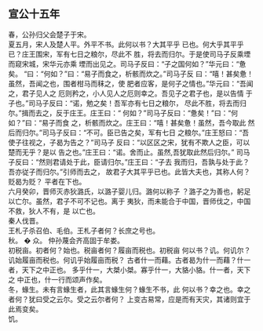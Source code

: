 ## 宣公十五年

春，公孙归父会楚子于宋。  
夏五月，宋人及楚人平。外平不书。此何以书？大其平乎
已也。何大乎其平乎已？庄王围宋，军有七日之粮尔，尽此不
胜，将去而归尔。于是使司马子反乘堙而窥宋城，宋华元亦乘
堙而出见之。司马子反曰：“子之国何如？”华元曰：“惫矣。
“曰：“何如？”曰：“易子而食之，析骸而炊之。”司马子反
曰：“嘻！甚矣惫！虽然，吾闻之也，围者柑马而秣之，使
肥者应客，是何子之情也。”华元曰：“吾闻之，君子见人之
厄则矜之，小人见人之厄则幸之。吾见子之君子也，是以告情
于子也。”司马子反曰：“诺，勉之矣！吾军亦有七日之粮尔，
尽此不胜，将去而归尔。”揖而去之，反于庄王。庄王曰：“
何如？”司马子反曰：“惫矣！”曰：“何如？”曰：“易子而食
之，析骸而炊之。庄王曰：“嘻！甚矣惫！虽然，吾今取此
然后而归尔。”司马子反曰：“不可。臣已告之矣，军有七日
之粮尔。”庄王怒曰：“吾使子往视之，子曷为告之？”司马子
反曰：“以区区之宋，犹有不欺人之臣，可以楚而无乎？是以
告之也。”庄王曰：“诺。舍而止。虽然,吾犹取此然后归尔。”
司马子反曰：“然则君请处于此，臣请归尔。”庄王曰：“子去
我而归，吾孰与处于此？吾亦従子而归尔。”引师而去之，
故君子大其平乎已也。此皆大夫也，其称人何？贬曷为贬？
平者在下也。  
六月癸卯，晋师灭赤狄潞氏，以潞子婴儿归。潞何以称子
？潞子之为善也，躬足以亡尔。虽然，君子不可不记也。离于
夷狄，而未能合于中国，晋师伐之，中国不救，狄人不有，是
以亡也。  
秦人伐晋。  
王札子杀召伯、毛伯。王札子者何？长庶之号也。  
秋。 � 众。
仲孙蔑会齐高固于牟娄。  
初税亩。初者何？始也。税亩者何？履亩而税也。初税亩
何以书？讥。何讥尔？讥始履亩而税也。何讥乎始履亩而税？
古者什一而藉。古者曷为什一而藉？什一者，天下之中正也。
多乎什一，大桀小桀。寡乎什一，大貉小貉。什一者，天下之
中正也，什一行而颂声作矣。  
冬，蝝生。未有言蝝生者，此其言蝝生何？蝝生不书，此
何以书？幸之也。幸之者何？犹曰受之云尔。受之云尔者何？
上变古易常，应是而有天灾，其诸则宜于此焉变矣。  
饥。  

